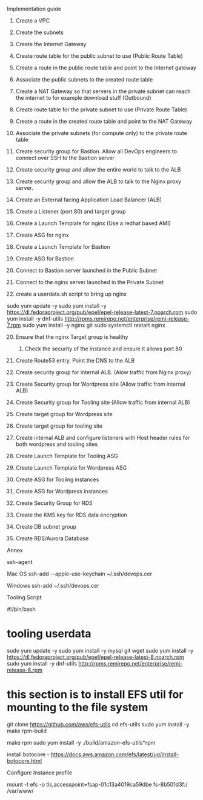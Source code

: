 Implementation guide 


1. Create a VPC
2. Create the subnets 
3. Create the Internet Gateway
4. Create route table for the public subnet to use  (Public Route Table)
5. Create a route in the public route table and point to the Internet gateway
6. Associate the public subnets to the created route table
7. Create a NAT Gateway so that servers in the private subnet can reach the internet to for example download stuff (Outbound)
8. Create route table for the private subnet to use (Private Route Table)
9. Create a route in the created route table and point to the NAT Gateway
10. Associate the private subnets (for compute only) to the private route table
11. Create security group for Bastion. Allow all DevOps engineers to connect over SSH to the Bastion server
12. Create security group and allow the entire world to talk to the ALB
13. Create security group and allow the ALB to talk to the Nginx proxy server.
14. Create an External facing Application Load Balancer (ALB)
15. Create a Listener (port 80) and target group
16. Create a Launch Template for nginx (Use a redhat based AMI)
17. Create ASG for nginx


18. Create a Launch Template for Bastion 
19. Create ASG for Bastion
20. Connect to Bastion server launched in the Public Subnet
21. Connect to the nginx server launched in the Private Subnet
22. create a userdata.sh script to bring up nginx 

sudo yum update -y
sudo yum install -y https://dl.fedoraproject.org/pub/epel/epel-release-latest-7.noarch.rpm
sudo yum install -y dnf-utils http://rpms.remirepo.net/enterprise/remi-release-7.rpm
sudo yum install -y nginx git
sudo systemctl restart nginx

20. Ensure that the nginx Target group is healthy
    1.  Check the security of the instance and ensure it allows port 80
21. Create Route53 entry. Point the DNS to the ALB




22. Create security group for internal ALB. (Alow traffic from Nginx proxy)
23. Create Security group for Wordpress site (Allow traffic from internal ALB)
24. Create Security group for Tooling site (Allow traffic from internal ALB)
25. Create target group for Wordpress site
26. Create target group for tooling site
27. Create internal ALB and configure listeners with Host header rules for both wordpress and tooling sites
28. Create Launch Template for Tooling ASG
29. Create Launch Template for Wordpress ASG
30. Create ASG for Tooling instances
31. Create ASG for Wordpress instances
32. Create Security Group for RDS
33. Create the KMS key for RDS data encryption
34. Create DB subnet group
35. Create RDS/Aurora Database








Annex

ssh-agent

Mac OS
ssh-add --apple-use-keychain ~/.ssh/devops.cer

Windows
ssh-add ~/.ssh/devops.cer



Tooling Script

#!/bin/bash

# tooling userdata 

sudo yum update -y
sudo yum install -y mysql git wget
sudo yum install -y https://dl.fedoraproject.org/pub/epel/epel-release-latest-8.noarch.rpm
sudo yum install -y dnf-utils http://rpms.remirepo.net/enterprise/remi-release-8.rpm

# this section is to install EFS util for mounting to the file system

git clone https://github.com/aws/efs-utils
cd efs-utils
sudo yum install -y make rpm-build

make rpm 
sudo yum install -y  ./build/amazon-efs-utils*rpm

install botocore - https://docs.aws.amazon.com/efs/latest/ug/install-botocore.html

Configure Instance profile

mount -t efs -o tls,accesspoint=fsap-01c13a4019ca59dbe fs-8b501d3f:/ /var/www/






